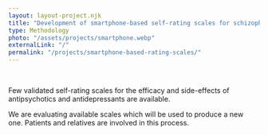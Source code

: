 ```yaml
---
layout: layout-project.njk
title: "Development of smartphone-based self-rating scales for schizophrenia and depression"
type: Methodology
photo: "/assets/projects/smartphone.webp"
externalLink: "/"
permalink: "/projects/smartphone-based-rating-scales/"
---
```


<br>

Few validated self-rating scales for the efficacy and side-effects of antipsychotics and antidepressants are available. 

We are evaluating available scales which will be used to produce a new one. Patients and relatives are involved in this process.